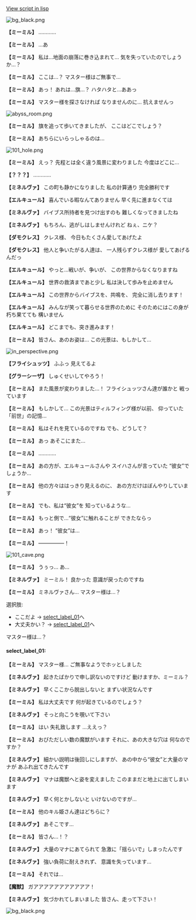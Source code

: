 [View script in lisp](../scripts/202103141.txt)

![bg_black.png](../images/backgrounds/bg_black.png)

**【ミーミル】**
…………

**【ミーミル】**
…あ

**【ミーミル】**
私は…地面の崩落に巻き込まれて…
気を失っていたのでしょうか…？

**【ミーミル】**
ここは…？
マスター様はご無事で…

**【ミーミル】**
あっ！
あれは…旗…？
ハタハタと…ああっ

**【ミーミル】**
マスター様を探さなければ
なりませんのに…
抗えませんっ

![abyss_room.png](../images/backgrounds/abyss_room.png)

**【ミーミル】**
旗を追って歩いてきましたが、
ここはどこでしょう？

**【ミーミル】**
あちらにいらっしゃるのは…

![101_hole.png](../images/backgrounds/101_hole.png)

**【ミーミル】**
えっ？
先程とは全く違う風景に変わりました
今度はどこに…

**【？？？】**
…………

**【ミネルヴァ】**
この町も静かになりました
私の計算通り
完全勝利です

**【エルキュール】**
喜んでいる暇なんてありません
早く先に進まなくては

**【ミネルヴァ】**
バイブス所持者を見つけ出すのも
難しくなってきましたね

**【ミネルヴァ】**
もちろん、逃がしはしませんけれど
ねぇ、ニケ？

**【ダモクレス】**
クレス様、
今日もたくさん愛してあげたよ

**【ダモクレス】**
他人と争いたがる人達は、
一人残らずクレス様が
愛してあげるんだっ

**【エルキュール】**
やっと…戦いが、争いが、
この世界からなくなりますね

**【エルキュール】**
世界の救済まであと少し
私は決して歩みを止めません

**【エルキュール】**
この世界からバイブスを、共鳴を、
完全に消し去ります！

**【エルキュール】**
みんなが笑って暮らせる世界のために
そのためにはこの身が朽ち果てても
構いません

**【エルキュール】**
どこまでも、突き進みます！

**【ミーミル】**
皆さん、あのお姿は…
この光景は、もしかして…

![in_perspective.png](../images/backgrounds/in_perspective.png)

**【フライシュッツ】**
ふふっ
見えてるよ

**【グラーシーザ】**
しゅくせいしてやろう！

**【ミーミル】**
また風景が変わりました…！
フライシュッツさん達が誰かと
戦っています

**【ミーミル】**
もしかして…
この光景はティルフィング様が以前、
仰っていた「前世」の記憶…

**【ミーミル】**
私はそれを見ているのですね
でも、どうして？

**【ミーミル】**
あっ
あそこにまた…

**【ミーミル】**
…………

**【ミーミル】**
あの方が、エルキュールさんや
スイハさんが言っていた
“彼女”でしょうか…

**【ミーミル】**
他の方々ははっきり見えるのに、
あの方だけはぼんやりしています

**【ミーミル】**
でも、私は“彼女”を
知っているような…

**【ミーミル】**
もっと側で…“彼女”に触れることが
できたならっ

**【ミーミル】**
あっ！
“彼女”は…

**【ミーミル】**
―――――！

![101_cave.png](../images/backgrounds/101_cave.png)

**【ミーミル】**
うぅっ…
あ…

**【ミネルヴァ】**
ミーミル！
良かった
意識が戻ったのですね

**【ミーミル】**
ミネルヴァさん…
マスター様は…？

選択肢:
- ここだよ → [select_label_01](#select_label_01)へ
- 大丈夫かい？ → [select_label_01](#select_label_01)へ

マスター様は…？

#### select_label_01:

**【ミーミル】**
マスター様…
ご無事なようでホッとしました

**【ミネルヴァ】**
起きたばかりで申し訳ないのですけど
動けますか、ミーミル？

**【ミネルヴァ】**
早くここから脱出しないと
まずい状況なんです

**【ミーミル】**
私は大丈夫です
何が起きているのでしょう？

**【ミネルヴァ】**
そっと向こうを覗いて下さい

**【ミーミル】**
はい
失礼致します
…ええっ？

**【ミーミル】**
おびただしい数の魔獣がいます
それに、あの大きな穴は
何なのですか？

**【ミネルヴァ】**
細かい説明は後回しにしますが、
あの中から“彼女”と大量のマナが
あふれ出てきたんです

**【ミネルヴァ】**
マナは魔獣へと姿を変えました
このままだと地上に出てしまいます

**【ミネルヴァ】**
早く何とかしないと
いけないのですが…

**【ミーミル】**
他のキル姫さん達はどちらに？

**【ミネルヴァ】**
あそこです…

**【ミーミル】**
皆さん…！？

**【ミネルヴァ】**
大量のマナにあてられて
急激に「揺らいで」しまったんです

**【ミネルヴァ】**
強い負荷に耐えきれず、
意識を失っています…

**【ミーミル】**
それでは…

**【魔獣】**
ガアアアアアアアアアアア！

**【ミネルヴァ】**
気づかれてしまいました
皆さん、走って下さい！

![bg_black.png](../images/backgrounds/bg_black.png)
